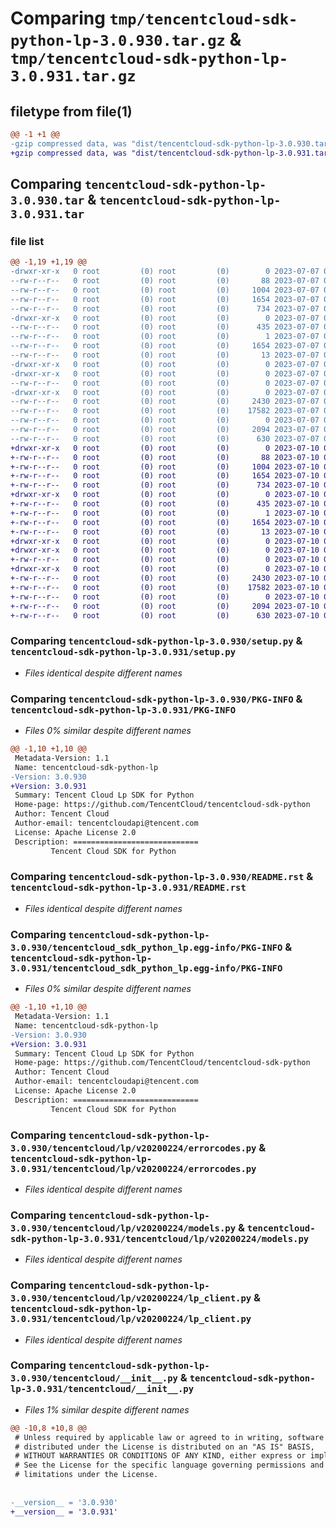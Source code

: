 # Comparing `tmp/tencentcloud-sdk-python-lp-3.0.930.tar.gz` & `tmp/tencentcloud-sdk-python-lp-3.0.931.tar.gz`

## filetype from file(1)

```diff
@@ -1 +1 @@
-gzip compressed data, was "dist/tencentcloud-sdk-python-lp-3.0.930.tar", last modified: Fri Jul  7 00:27:16 2023, max compression
+gzip compressed data, was "dist/tencentcloud-sdk-python-lp-3.0.931.tar", last modified: Mon Jul 10 00:43:44 2023, max compression
```

## Comparing `tencentcloud-sdk-python-lp-3.0.930.tar` & `tencentcloud-sdk-python-lp-3.0.931.tar`

### file list

```diff
@@ -1,19 +1,19 @@
-drwxr-xr-x   0 root         (0) root         (0)        0 2023-07-07 00:27:16.000000 tencentcloud-sdk-python-lp-3.0.930/
--rw-r--r--   0 root         (0) root         (0)       88 2023-07-07 00:27:16.000000 tencentcloud-sdk-python-lp-3.0.930/setup.cfg
--rw-r--r--   0 root         (0) root         (0)     1004 2023-07-07 00:27:16.000000 tencentcloud-sdk-python-lp-3.0.930/setup.py
--rw-r--r--   0 root         (0) root         (0)     1654 2023-07-07 00:27:16.000000 tencentcloud-sdk-python-lp-3.0.930/PKG-INFO
--rw-r--r--   0 root         (0) root         (0)      734 2023-07-07 00:27:16.000000 tencentcloud-sdk-python-lp-3.0.930/README.rst
-drwxr-xr-x   0 root         (0) root         (0)        0 2023-07-07 00:27:16.000000 tencentcloud-sdk-python-lp-3.0.930/tencentcloud_sdk_python_lp.egg-info/
--rw-r--r--   0 root         (0) root         (0)      435 2023-07-07 00:27:16.000000 tencentcloud-sdk-python-lp-3.0.930/tencentcloud_sdk_python_lp.egg-info/SOURCES.txt
--rw-r--r--   0 root         (0) root         (0)        1 2023-07-07 00:27:16.000000 tencentcloud-sdk-python-lp-3.0.930/tencentcloud_sdk_python_lp.egg-info/dependency_links.txt
--rw-r--r--   0 root         (0) root         (0)     1654 2023-07-07 00:27:16.000000 tencentcloud-sdk-python-lp-3.0.930/tencentcloud_sdk_python_lp.egg-info/PKG-INFO
--rw-r--r--   0 root         (0) root         (0)       13 2023-07-07 00:27:16.000000 tencentcloud-sdk-python-lp-3.0.930/tencentcloud_sdk_python_lp.egg-info/top_level.txt
-drwxr-xr-x   0 root         (0) root         (0)        0 2023-07-07 00:27:16.000000 tencentcloud-sdk-python-lp-3.0.930/tencentcloud/
-drwxr-xr-x   0 root         (0) root         (0)        0 2023-07-07 00:27:16.000000 tencentcloud-sdk-python-lp-3.0.930/tencentcloud/lp/
--rw-r--r--   0 root         (0) root         (0)        0 2023-07-07 00:27:16.000000 tencentcloud-sdk-python-lp-3.0.930/tencentcloud/lp/__init__.py
-drwxr-xr-x   0 root         (0) root         (0)        0 2023-07-07 00:27:16.000000 tencentcloud-sdk-python-lp-3.0.930/tencentcloud/lp/v20200224/
--rw-r--r--   0 root         (0) root         (0)     2430 2023-07-07 00:27:16.000000 tencentcloud-sdk-python-lp-3.0.930/tencentcloud/lp/v20200224/errorcodes.py
--rw-r--r--   0 root         (0) root         (0)    17582 2023-07-07 00:27:16.000000 tencentcloud-sdk-python-lp-3.0.930/tencentcloud/lp/v20200224/models.py
--rw-r--r--   0 root         (0) root         (0)        0 2023-07-07 00:27:16.000000 tencentcloud-sdk-python-lp-3.0.930/tencentcloud/lp/v20200224/__init__.py
--rw-r--r--   0 root         (0) root         (0)     2094 2023-07-07 00:27:16.000000 tencentcloud-sdk-python-lp-3.0.930/tencentcloud/lp/v20200224/lp_client.py
--rw-r--r--   0 root         (0) root         (0)      630 2023-07-07 00:27:16.000000 tencentcloud-sdk-python-lp-3.0.930/tencentcloud/__init__.py
+drwxr-xr-x   0 root         (0) root         (0)        0 2023-07-10 00:43:44.000000 tencentcloud-sdk-python-lp-3.0.931/
+-rw-r--r--   0 root         (0) root         (0)       88 2023-07-10 00:43:44.000000 tencentcloud-sdk-python-lp-3.0.931/setup.cfg
+-rw-r--r--   0 root         (0) root         (0)     1004 2023-07-10 00:43:44.000000 tencentcloud-sdk-python-lp-3.0.931/setup.py
+-rw-r--r--   0 root         (0) root         (0)     1654 2023-07-10 00:43:44.000000 tencentcloud-sdk-python-lp-3.0.931/PKG-INFO
+-rw-r--r--   0 root         (0) root         (0)      734 2023-07-10 00:43:44.000000 tencentcloud-sdk-python-lp-3.0.931/README.rst
+drwxr-xr-x   0 root         (0) root         (0)        0 2023-07-10 00:43:44.000000 tencentcloud-sdk-python-lp-3.0.931/tencentcloud_sdk_python_lp.egg-info/
+-rw-r--r--   0 root         (0) root         (0)      435 2023-07-10 00:43:44.000000 tencentcloud-sdk-python-lp-3.0.931/tencentcloud_sdk_python_lp.egg-info/SOURCES.txt
+-rw-r--r--   0 root         (0) root         (0)        1 2023-07-10 00:43:44.000000 tencentcloud-sdk-python-lp-3.0.931/tencentcloud_sdk_python_lp.egg-info/dependency_links.txt
+-rw-r--r--   0 root         (0) root         (0)     1654 2023-07-10 00:43:44.000000 tencentcloud-sdk-python-lp-3.0.931/tencentcloud_sdk_python_lp.egg-info/PKG-INFO
+-rw-r--r--   0 root         (0) root         (0)       13 2023-07-10 00:43:44.000000 tencentcloud-sdk-python-lp-3.0.931/tencentcloud_sdk_python_lp.egg-info/top_level.txt
+drwxr-xr-x   0 root         (0) root         (0)        0 2023-07-10 00:43:44.000000 tencentcloud-sdk-python-lp-3.0.931/tencentcloud/
+drwxr-xr-x   0 root         (0) root         (0)        0 2023-07-10 00:43:44.000000 tencentcloud-sdk-python-lp-3.0.931/tencentcloud/lp/
+-rw-r--r--   0 root         (0) root         (0)        0 2023-07-10 00:43:44.000000 tencentcloud-sdk-python-lp-3.0.931/tencentcloud/lp/__init__.py
+drwxr-xr-x   0 root         (0) root         (0)        0 2023-07-10 00:43:44.000000 tencentcloud-sdk-python-lp-3.0.931/tencentcloud/lp/v20200224/
+-rw-r--r--   0 root         (0) root         (0)     2430 2023-07-10 00:43:44.000000 tencentcloud-sdk-python-lp-3.0.931/tencentcloud/lp/v20200224/errorcodes.py
+-rw-r--r--   0 root         (0) root         (0)    17582 2023-07-10 00:43:44.000000 tencentcloud-sdk-python-lp-3.0.931/tencentcloud/lp/v20200224/models.py
+-rw-r--r--   0 root         (0) root         (0)        0 2023-07-10 00:43:44.000000 tencentcloud-sdk-python-lp-3.0.931/tencentcloud/lp/v20200224/__init__.py
+-rw-r--r--   0 root         (0) root         (0)     2094 2023-07-10 00:43:44.000000 tencentcloud-sdk-python-lp-3.0.931/tencentcloud/lp/v20200224/lp_client.py
+-rw-r--r--   0 root         (0) root         (0)      630 2023-07-10 00:43:44.000000 tencentcloud-sdk-python-lp-3.0.931/tencentcloud/__init__.py
```

### Comparing `tencentcloud-sdk-python-lp-3.0.930/setup.py` & `tencentcloud-sdk-python-lp-3.0.931/setup.py`

 * *Files identical despite different names*

### Comparing `tencentcloud-sdk-python-lp-3.0.930/PKG-INFO` & `tencentcloud-sdk-python-lp-3.0.931/PKG-INFO`

 * *Files 0% similar despite different names*

```diff
@@ -1,10 +1,10 @@
 Metadata-Version: 1.1
 Name: tencentcloud-sdk-python-lp
-Version: 3.0.930
+Version: 3.0.931
 Summary: Tencent Cloud Lp SDK for Python
 Home-page: https://github.com/TencentCloud/tencentcloud-sdk-python
 Author: Tencent Cloud
 Author-email: tencentcloudapi@tencent.com
 License: Apache License 2.0
 Description: ============================
         Tencent Cloud SDK for Python
```

### Comparing `tencentcloud-sdk-python-lp-3.0.930/README.rst` & `tencentcloud-sdk-python-lp-3.0.931/README.rst`

 * *Files identical despite different names*

### Comparing `tencentcloud-sdk-python-lp-3.0.930/tencentcloud_sdk_python_lp.egg-info/PKG-INFO` & `tencentcloud-sdk-python-lp-3.0.931/tencentcloud_sdk_python_lp.egg-info/PKG-INFO`

 * *Files 0% similar despite different names*

```diff
@@ -1,10 +1,10 @@
 Metadata-Version: 1.1
 Name: tencentcloud-sdk-python-lp
-Version: 3.0.930
+Version: 3.0.931
 Summary: Tencent Cloud Lp SDK for Python
 Home-page: https://github.com/TencentCloud/tencentcloud-sdk-python
 Author: Tencent Cloud
 Author-email: tencentcloudapi@tencent.com
 License: Apache License 2.0
 Description: ============================
         Tencent Cloud SDK for Python
```

### Comparing `tencentcloud-sdk-python-lp-3.0.930/tencentcloud/lp/v20200224/errorcodes.py` & `tencentcloud-sdk-python-lp-3.0.931/tencentcloud/lp/v20200224/errorcodes.py`

 * *Files identical despite different names*

### Comparing `tencentcloud-sdk-python-lp-3.0.930/tencentcloud/lp/v20200224/models.py` & `tencentcloud-sdk-python-lp-3.0.931/tencentcloud/lp/v20200224/models.py`

 * *Files identical despite different names*

### Comparing `tencentcloud-sdk-python-lp-3.0.930/tencentcloud/lp/v20200224/lp_client.py` & `tencentcloud-sdk-python-lp-3.0.931/tencentcloud/lp/v20200224/lp_client.py`

 * *Files identical despite different names*

### Comparing `tencentcloud-sdk-python-lp-3.0.930/tencentcloud/__init__.py` & `tencentcloud-sdk-python-lp-3.0.931/tencentcloud/__init__.py`

 * *Files 1% similar despite different names*

```diff
@@ -10,8 +10,8 @@
 # Unless required by applicable law or agreed to in writing, software
 # distributed under the License is distributed on an "AS IS" BASIS,
 # WITHOUT WARRANTIES OR CONDITIONS OF ANY KIND, either express or implied.
 # See the License for the specific language governing permissions and
 # limitations under the License.
 
 
-__version__ = '3.0.930'
+__version__ = '3.0.931'
```

